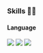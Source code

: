 ### Skills 🧑‍💻

<!--
**jangeungue/jangeungue** is a ✨ _special_ ✨ repository because its `README.md` (this file) appears on your GitHub profile.

Here are some ideas to get you started:

- 🔭 I’m currently working on ...
- 🌱 I’m currently learning ...
- 👯 I’m looking to collaborate on ...
- 🤔 I’m looking for help with ...
- 💬 Ask me about ...
- 📫 How to reach me: ...
- 😄 Pronouns: ...
- ⚡ Fun fact: ...
-->
#### Language
<img src="https://img.shields.io/badge/C-A8B9CC?style=flat-square&logo=C&logoColor=white"/>
<img src="https://img.shields.io/badge/C#-512BD4?style=flat-square&logo=csharp&logoColor=white"/>
<img src="https://img.shields.io/badge/C++-3DDC84?style=flat-square&logo=c++&logoColor=white"/>

